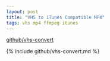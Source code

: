 ```yaml
---
layout: post
title: "VHS to iTunes Compatible MP4"
tags: vhs mp4 ffmpeg itunes
---
```


[github/vhs-convert](https://github.com/idlerun/vhs-convert)

{% include github/vhs-convert.md %}